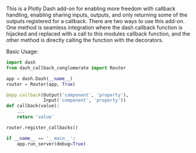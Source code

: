 This is a Plotly Dash add-on for enabling more freedom with callback handling, enabling sharing inputs, outputs, and
only returning some of the outputs registered for a callback. There are two ways to use this add-on. One method is
seamless integration where the dash callback function is hijacked and replaced with a call to this modules callback
function, and the other method is directly calling the function with the decorators.

Basic Usage:
```python
import dash
from dash_callback_conglomerate import Router

app = dash.Dash(__name__)
router = Router(app, True)

@app.callback(Output('component', 'property'),
              Input('component', 'property'))
def callback(value):
    ...
    return 'value'

router.register_callbacks()

if __name__ == '__main__':
    app.run_server(debug=True)
```
